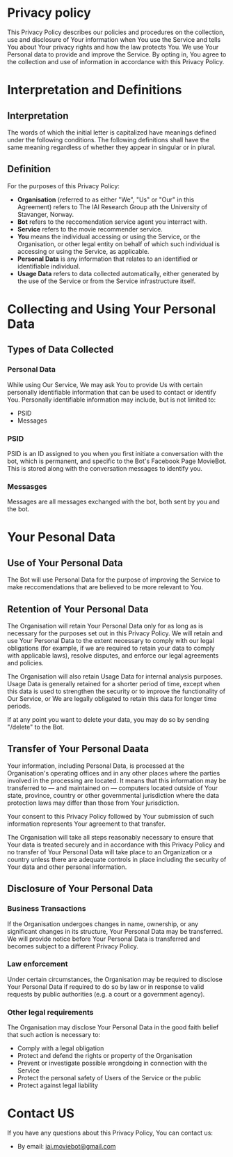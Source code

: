 # Privacy policy

This Privacy Policy describes our policies and procedures on the collection, use and disclosure of Your information when You use the Service and tells You about Your privacy rights and how the law protects You.
We use Your Personal data to provide and improve the Service. By opting in, You agree to the collection and use of information in accordance with this Privacy Policy.

# Interpretation and Definitions

## Interpretation

The words of which the initial letter is capitalized have meanings defined under the following conditions. The following definitions shall have the same meaning regardless of whether they appear in singular or in plural.

## Definition

For the purposes of this Privacy Policy:
* __Organisation__ (referred to as either "We", "Us" or "Our" in this Agreement) refers to The IAI Research Group ath the University of Stavanger, Norway.
* __Bot__ refers to the reccomendation service agent you interract with.
* __Service__ refers to the movie recommender service.
* __You__ means the individual accessing or using the Service, or the Organisation, or other legal entity on behalf of which such individual is accessing or using the Service, as applicable.
* __Personal Data__ is any information that relates to an identified or identifiable individual.
* __Usage Data__ refers to data collected automatically, either generated by the use of the Service or from the Service infrastructure itself.

# Collecting and Using Your Personal Data
## Types of Data Collected

### Personal Data

While using Our Service, We may ask You to provide Us with certain personally identifiable information that can be used to contact or identify You. Personally identifiable information may include, but is not limited to:
* PSID
* Messages

### PSID

PSID is an ID assigned to you when you first initiate a conversation with the bot, which is permanent, and specific to the Bot's Facebook Page MovieBot. This is stored along with the conversation messages to identify you.

### Messasges

Messages are all messages exchanged with the bot, both sent by you and the bot.

# Your Pesonal Data

## Use of Your Personal Data

The Bot will use Personal Data for the purpose of improving the Service to make reccomendations that are believed to be more relevant to You.

## Retention of Your Personal Data

The Organisation will retain Your Personal Data only for as long as is necessary for the purposes set out in this Privacy Policy. We will retain and use Your Personal Data to the extent necessary to comply with our legal obligations (for example, if we are required to retain your data to comply with applicable laws), resolve disputes, and enforce our legal agreements and policies.

The Organisation will also retain Usage Data for internal analysis purposes. Usage Data is generally retained for a shorter period of time, except when this data is used to strengthen the security or to improve the functionality of Our Service, or We are legally obligated to retain this data for longer time periods.

If at any point you want to delete your data, you may do so by sending "/delete" to the Bot.

## Transfer of Your Personal Daata

Your information, including Personal Data, is processed at the Organisation's operating offices and in any other places where the parties involved in the processing are located. It means that this information may be transferred to — and maintained on — computers located outside of Your state, province, country or other governmental jurisdiction where the data protection laws may differ than those from Your jurisdiction.

Your consent to this Privacy Policy followed by Your submission of such information represents Your agreement to that transfer.

The Organisation will take all steps reasonably necessary to ensure that Your data is treated securely and in accordance with this Privacy Policy and no transfer of Your Personal Data will take place to an Organization or a country unless there are adequate controls in place including the security of Your data and other personal information.

## Disclosure of Your Personal Data

### Business Transactions

If the Organisation undergoes changes in name, ownership, or any significant changes in its structure, Your Personal Data may be transferred. We will provide notice before Your Personal Data is transferred and becomes subject to a different Privacy Policy.

### Law enforcement

Under certain circumstances, the Organisation may be required to disclose Your Personal Data if required to do so by law or in response to valid requests by public authorities (e.g. a court or a government agency).

### Other legal requirements

The Organisation may disclose Your Personal Data in the good faith belief that such action is necessary to:
* Comply with a legal obligation
* Protect and defend the rights or property of the Organisation
* Prevent or investigate possible wrongdoing in connection with the Service
* Protect the personal safety of Users of the Service or the public
* Protect against legal liability

# Contact US

If you have any questions about this Privacy Policy, You can contact us:
* By email: iai.moviebot@gmail.com